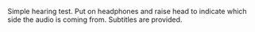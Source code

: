 Simple hearing test. Put on headphones and raise head to indicate which side the audio is coming from. Subtitles are provided.
